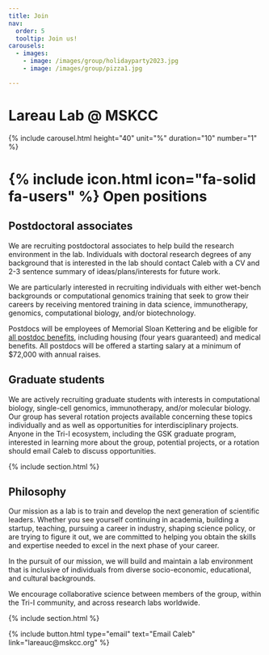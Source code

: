 ```yaml
---
title: Join
nav:
  order: 5
  tooltip: Join us!
carousels:
  - images: 
    - image: /images/group/holidayparty2023.jpg
    - image: /images/group/pizza1.jpg

---
```


# Lareau Lab @ MSKCC
{% include carousel.html height="40" unit="%" duration="10" number="1" %}


# {% include icon.html icon="fa-solid fa-users" %} Open positions


## Postdoctoral associates

We are recruiting postdoctoral associates to help build the research environment in the lab.
Individuals with doctoral research degrees of any background that is interested in the lab should
contact Caleb with a CV and 2-3 sentence summary of ideas/plans/interests for future work.

We are particularly interested in recruiting individuals with either wet-bench backgrounds or computational
genomics training that seek to grow their careers by receiving mentored training in 
data science, immunotherapy, genomics, computational biology, and/or biotechnology. 

Postdocs will be employees of Memorial Sloan Kettering and be eligible for 
[all postdoc benefits](https://www.mskcc.org/education-training/postdoctoral/resources-postdocs/compensation-benefits-resources), 
including housing (four years guaranteed) and medical benefits.
All postdocs will be offered a starting salary at a minimum of \$72,000 with annual raises. 

## Graduate students

We are actively recruiting graduate students with interests in computational biology,
single-cell genomics, immunotherapy, and/or molecular biology.
Our group has several rotation projects available concerning these topics individually and 
as well as opportunities for interdisciplinary projects.
Anyone in the Tri-I ecosystem, including the GSK graduate program,
interested in learning more about the group, potential projects, or a rotation
should email Caleb to discuss opportunities.

{% include section.html %}

## Philosophy

Our mission as a lab is to train and develop the next generation of scientific leaders.
Whether you see yourself continuing in academia, building a startup, teaching,
pursuing a career in industry, shaping science policy, or are trying to figure it out,
we are committed to helping you obtain the skills and expertise needed to excel in the next phase of your career.

In the pursuit of our mission, we will build and maintain a lab environment 
that is inclusive of individuals from diverse socio-economic, educational, and cultural backgrounds. 

We encourage collaborative science between members of the group, within the Tri-I community,
and across research labs worldwide. 

{% include section.html %}

<p style="text-align:left;">
{%
  include button.html
  type="email"
  text="Email Caleb"
  link="lareauc@mskcc.org"
%}
</p>


